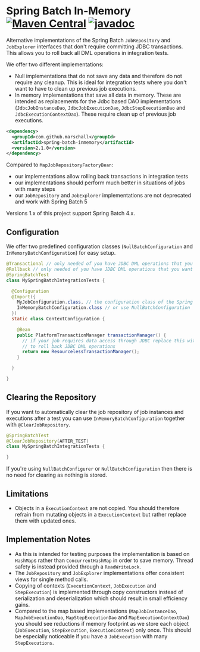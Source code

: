 Spring Batch In-Memory [![Maven Central](https://maven-badges.herokuapp.com/maven-central/com.github.marschall/spring-batch-inmemory/badge.svg)](https://maven-badges.herokuapp.com/maven-central/com.github.marschall/spring-batch-inmemory)  [![javadoc](https://javadoc.io/badge2/com.github.marschall/spring-batch-inmemory/javadoc.svg)](https://javadoc.io/doc/com.github.marschall/spring-batch-inmemory)
======================

Alternative implementations of the Spring Batch `JobRepository` and `JobExplorer` interfaces that don't require committing JDBC transactions. This allows you to roll back all DML operations in integration tests.

We offer two different implementations:

- Null implementations that do not save any data and therefore do not require any cleanup. This is ideal for integration tests where you don't want to have to clean up previous job executions.
- In memory implementations that save all data in memory. These are intended as replacements for the Jdbc based DAO implementations (`JdbcJobInstanceDao`, `JdbcJobExecutionDao`, `JdbcStepExecutionDao` and `JdbcExecutionContextDao`). These require clean up of previous job executions.

```xml
<dependency>
  <groupId>com.github.marschall</groupId>
  <artifactId>spring-batch-inmemory</artifactId>
  <version>2.1.0</version>
</dependency>
```

Compared to `MapJobRepositoryFactoryBean`:

- our implementations allow rolling back transactions in integration tests
- our implementations should perform much better in situations of jobs with many steps
- our `JobRepository` and `JobExplorer` implementations are not deprecated and work with Spring Batch 5

Versions 1.x of this project support Spring Batch 4.x.

Configuration
-------------

We offer two predefined configuration classes (`NullBatchConfiguration` and `InMemoryBatchConfiguration`) for easy setup.

```java
@Transactional // only needed of you have JDBC DML operations that you want to rollback
@Rollback // only needed of you have JDBC DML operations that you want to rollback
@SpringBatchTest
class MySpringBatchIntegrationTests {

  @Configuration
  @Import({
    MyJobConfiguration.class, // the configuration class of the Spring Batch job or step you want to test
    InMemoryBatchConfiguration.class // or use NullBatchConfiguration
  })
  static class ContextConfiguration {

    @Bean
    public PlatformTransactionManager transactionManager() {
      // if your job requires data access through JDBC replace this with DataSourceTransactionManager
      // to roll back JDBC DML operations 
      return new ResourcelessTransactionManager();
    }

  }

}
```

Clearing the Repository
-----------------------

If you want to automatically clear the job repository of job instances and executions after a test you can use `InMemoryBatchConfiguration` together with `@ClearJobRepository`.

```java
@SpringBatchTest
@ClearJobRepository(AFTER_TEST)
class MySpringBatchIntegrationTests {

}
```

If you're using `NullBatchConfigurer` or `NullBatchConfiguration` then there is no need for clearing as nothing is stored.

Limitations
-----------

- Objects in a `ExecutionContext` are not copied. You should therefore refrain from mutating objects in a `ExecutionContext` but rather replace them with updated ones.


Implementation Notes
--------------------

- As this is intended for testing purposes the implementation is based on `HashMap`s rather than `ConcurrentHashMap` in order to save memory. Thread safety is instead provided through a `ReadWriteLock`.
- The `JobRepository` and `JobExplorer` implementations offer consistent views for single method calls.
- Copying of contexts (`ExecutionContext`, `JobExecution` and `StepExecution`) is implemented through copy constructors instead of serialization and deserialization which should result in small efficiency gains.
- Compared to the map based implementations (`MapJobInstanceDao`, `MapJobExecutionDao`, `MapStepExecutionDao` and `MapExecutionContextDao`) you should see reductions if memory footprint as we store each object (`JobExecution`, `StepExecution`, `ExecutionContext`) only once. This should be especially noticeable if you have a `JobExecution` with many `StepExecutions`.
